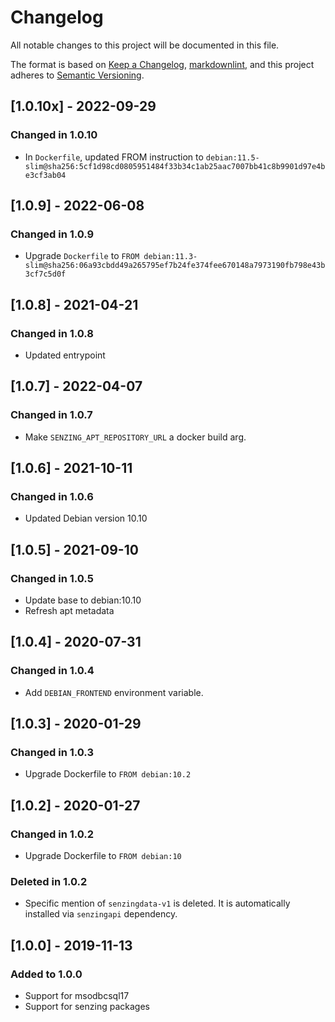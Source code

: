 # Changelog

All notable changes to this project will be documented in this file.

The format is based on [Keep a Changelog](https://keepachangelog.com/en/1.0.0/),
[markdownlint](https://dlaa.me/markdownlint/),
and this project adheres to [Semantic Versioning](https://semver.org/spec/v2.0.0.html).

## [1.0.10x] - 2022-09-29

### Changed in 1.0.10

- In `Dockerfile`, updated FROM instruction to `debian:11.5-slim@sha256:5cf1d98cd0805951484f33b34c1ab25aac7007bb41c8b9901d97e4be3cf3ab04`

## [1.0.9] - 2022-06-08

### Changed in 1.0.9

- Upgrade `Dockerfile` to `FROM debian:11.3-slim@sha256:06a93cbdd49a265795ef7b24fe374fee670148a7973190fb798e43b3cf7c5d0f`

## [1.0.8] - 2021-04-21

### Changed in 1.0.8

- Updated entrypoint

## [1.0.7] - 2022-04-07

### Changed in 1.0.7

- Make `SENZING_APT_REPOSITORY_URL` a docker build arg.

## [1.0.6] - 2021-10-11

### Changed in 1.0.6

- Updated Debian version 10.10

## [1.0.5] - 2021-09-10

### Changed in 1.0.5

- Update base to debian:10.10
- Refresh apt metadata

## [1.0.4] - 2020-07-31

### Changed in 1.0.4

- Add `DEBIAN_FRONTEND` environment variable.

## [1.0.3] - 2020-01-29

### Changed in 1.0.3

- Upgrade Dockerfile to `FROM debian:10.2`

## [1.0.2] - 2020-01-27

### Changed in 1.0.2

- Upgrade Dockerfile to `FROM debian:10`

### Deleted in 1.0.2

- Specific mention of `senzingdata-v1` is deleted.
  It is automatically installed via `senzingapi` dependency.

## [1.0.0] - 2019-11-13

### Added to 1.0.0

- Support for msodbcsql17
- Support for senzing packages
